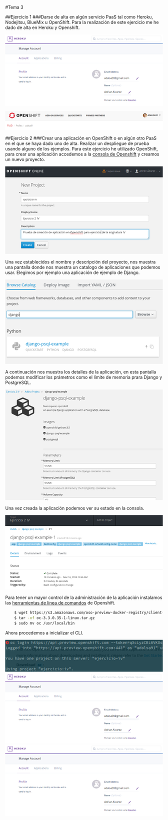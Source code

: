 #Tema 3

##Ejercicio 1
###Darse de alta en algún servicio PaaS tal como Heroku, Nodejitsu, BlueMix u OpenShift.
Para la realización de este ejercicio me he dado de alta en Heroku y Openshift.

![Cuenta Heroku](images/tema3/ejercicio1_1.png "Cuenta Heroku")

![Cuenta Openshift](images/tema3/ejercicio1_2.png "Cuenta OpenShift")

##Ejercicio 2
###Crear una aplicación en OpenShift o en algún otro PaaS en el que se haya dado uno de alta. Realizar un despliegue de prueba usando alguno de los ejemplos.
Para este ejercicio he utilizado OpenShift, para crear una aplicación accedemos a la [consola de Openshift](https://console.preview.openshift.com) y creamos un nuevo proyecto.

![Nuevo proyecto](images/tema3/ejercicio2_1.png "Nuevo proyecto")

Una vez establecidos el nombre y descripción del proyecto, nos muestra una pantalla donde nos muestra un catalogo de aplicaciones que podemos usar. Elegimos por ejemplo una aplicación de ejemplo de Django.

![Catologo aplicaciones](images/tema3/ejercicio2_2.png "Catologo aplicaciones")

A continuación nos muestra los detalles de la aplicación, en esta pantalla podemos modificar los prámetros como el límite de memoria prara Django y PostgreSQL.

!['Parámetros aplicación'](images/tema3/ejercicio2_3.png "Parámetros aplicación")

Una vez creada la aplicación podemos ver su estado en la consola.

![Estado de la aplicación en la consola](images/tema3/ejercicio2_4.png "Estado de la aplicación en la consola")

Para tener un mayor control de la administración de la aplicación instalamos las [herramientas de linea de comandos](https://console.preview.openshift.com/console/command-line) de Openshift.

```bash
    $ wget https://s3.amazonaws.com/oso-preview-docker-registry/client-tools/3.3/oc-3.3.0.35-1-linux.tar.gz
    $ tar -xf oc-3.3.0.35-1-linux.tar.gz
    $ sudo mv oc /usr/local/bin
```

Ahora procedemos a inicializar el CLI.

![Inicialización CLI](images/tema3/ejercicio2_5.png "Inicialización CLI")
![](https://raw.githubusercontent.com/adalsa91/EjercicioIV/master/images/tema3/ejercicio1_1.png "")
![](https://raw.githubusercontent.com/adalsa91/EjercicioIV/master/images/tema3/ejercicio1_1.png "")
